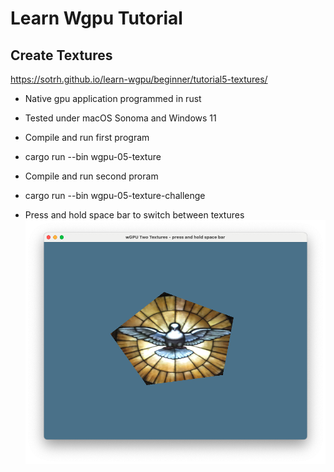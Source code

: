 # Learn Wgpu Tutorial
## Create Textures

https://sotrh.github.io/learn-wgpu/beginner/tutorial5-textures/

* Native gpu application programmed in rust
* Tested under macOS Sonoma and Windows 11

* Compile and run first program
* cargo run --bin wgpu-05-texture

* Compile and run second proram
* cargo run --bin wgpu-05-texture-challenge
- Press and hold space bar to switch between textures
![alt text](https://github.com/carlosvneto/wgpu-05-textures/blob/main/images/screen.png?raw=true)
